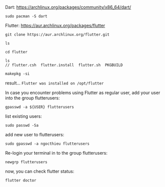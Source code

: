Dart: https://archlinux.org/packages/community/x86_64/dart/
```console
sudo pacman -S dart
```

Flutter: https://aur.archlinux.org/packages/flutter

```console
git clone https://aur.archlinux.org/flutter.git

ls

cd flutter

ls 
// flutter.csh  flutter.install  flutter.sh  PKGBUILD

makepkg -si

```

result... ``Flutter was installed on /opt/flutter
``

In case you encounter problems using Flutter as regular user, add your user into the group flutterusers:
```console
gpasswd -a ${USER} flutterusers
```

list existing users:
```console
sudo passwd -Sa
```

add new user to flutterusers:
```console 
sudo gpasswd -a ngocthieu flutterusers
```

Re-login your terminal in to the group flutterusers:
```console
newgrp flutterusers
```

now, you can check flutter status:
```console
flutter doctor
```